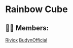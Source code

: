 # Rainbow Cube

## 👩‍💻 Members: 
[Riviox](https://github.com/RivioxGaming)
[BudynOfficial](https://github.com/BudynOfficial)
